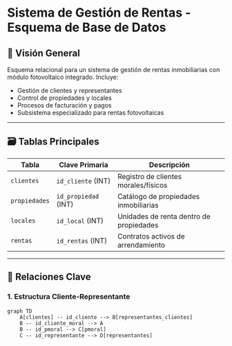 # Sistema de Gestión de Rentas - Esquema de Base de Datos

## 📌 Visión General
Esquema relacional para un sistema de gestión de rentas inmobiliarias con módulo fotovoltaico integrado. Incluye:
- Gestión de clientes y representantes
- Control de propiedades y locales
- Procesos de facturación y pagos
- Subsistema especializado para rentas fotovoltaicas

---

## 🗃️ Tablas Principales

| Tabla               | Clave Primaria       | Descripción                             |
|---------------------|----------------------|-----------------------------------------|
| `clientes`          | `id_cliente` (INT)   | Registro de clientes morales/físicos    |
| `propiedades`       | `id_propiedad` (INT) | Catálogo de propiedades inmobiliarias   |
| `locales`           | `id_local` (INT)     | Unidades de renta dentro de propiedades |
| `rentas`            | `id_rentas` (INT)    | Contratos activos de arrendamiento      |

---

## 🔗 Relaciones Clave

### 1. Estructura Cliente-Representante
```mermaid
graph TD
    A[clientes] -- id_cliente --> B[representantes_clientes]
    B -- id_cliente_moral --> A
    B -- id_pmoral --> C[pmoral]
    C -- id_representante --> D[representantes]

